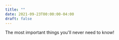 ```yaml
---
title: ""
date: 2021-09-23T00:00:00-04:00
draft: false
---
```


The most important things you'll never need to know! 
